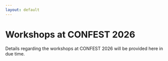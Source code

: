 ```yaml
---
layout: default
---
```

# Workshops at CONFEST 2026

Details regarding the workshops at CONFEST 2026 will be provided here in due time.
